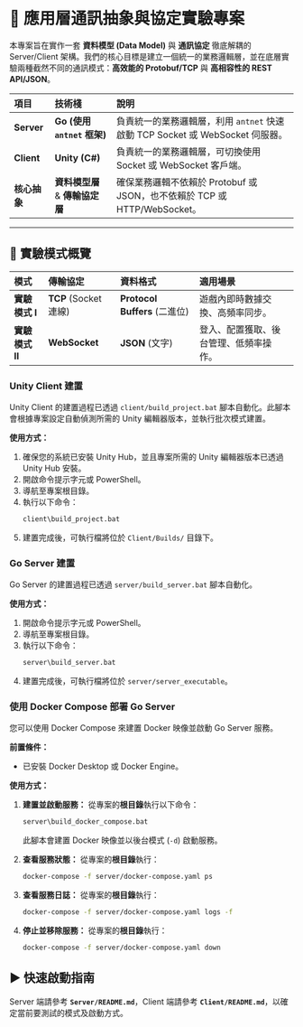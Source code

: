 # 🚀 應用層通訊抽象與協定實驗專案

本專案旨在實作一套 **資料模型 (Data Model)** 與 **通訊協定** 徹底解耦的 Server/Client 架構。我們的核心目標是建立一個統一的業務邏輯層，並在底層實驗兩種截然不同的通訊模式：**高效能的 Protobuf/TCP** 與 **高相容性的 REST API/JSON**。

| 項目 | 技術棧 | 說明 |
| :--- | :--- | :--- |
| **Server** | **Go (使用 `antnet` 框架)** | 負責統一的業務邏輯層，利用 `antnet` 快速啟動 TCP Socket 或 WebSocket 伺服器。 |
| **Client** | **Unity (C#)** | 負責統一的業務邏輯層，可切換使用 Socket 或 WebSocket 客戶端。 |
| **核心抽象** | **資料模型層** & **傳輸協定層** | 確保業務邏輯不依賴於 Protobuf 或 JSON，也不依賴於 TCP 或 HTTP/WebSocket。 |

---

## 🧪 實驗模式概覽

| 模式 | 傳輸協定 | 資料格式 | 適用場景 |
| :--- | :--- | :--- | :--- |
| **實驗模式 I** | **TCP** (Socket 連線) | **Protocol Buffers** (二進位) | 遊戲內即時數據交換、高頻率同步。 |
| **實驗模式 II** | **WebSocket** | **JSON** (文字) | 登入、配置獲取、後台管理、低頻率操作。 |



### Unity Client 建置

Unity Client 的建置過程已透過 `client/build_project.bat` 腳本自動化。此腳本會根據專案設定自動偵測所需的 Unity 編輯器版本，並執行批次模式建置。

**使用方式：**

1.  確保您的系統已安裝 Unity Hub，並且專案所需的 Unity 編輯器版本已透過 Unity Hub 安裝。
2.  開啟命令提示字元或 PowerShell。
3.  導航至專案根目錄。
4.  執行以下命令：
    ```bash
    client\build_project.bat
    ```
5.  建置完成後，可執行檔將位於 `Client/Builds/` 目錄下。

### Go Server 建置

Go Server 的建置過程已透過 `server/build_server.bat` 腳本自動化。

**使用方式：**

1.  開啟命令提示字元或 PowerShell。
2.  導航至專案根目錄。
3.  執行以下命令：
    ```bash
    server\build_server.bat
    ```
4.  建置完成後，可執行檔將位於 `server/server_executable`。

### 使用 Docker Compose 部署 Go Server

您可以使用 Docker Compose 來建置 Docker 映像並啟動 Go Server 服務。

**前置條件：**

*   已安裝 Docker Desktop 或 Docker Engine。

**使用方式：**

1.  **建置並啟動服務：**
    從專案的**根目錄**執行以下命令：
    ```bash
    server\build_docker_compose.bat
    ```
    此腳本會建置 Docker 映像並以後台模式 (`-d`) 啟動服務。

2.  **查看服務狀態：**
    從專案的**根目錄**執行：
    ```bash
    docker-compose -f server/docker-compose.yaml ps
    ```

3.  **查看服務日誌：**
    從專案的**根目錄**執行：
    ```bash
    docker-compose -f server/docker-compose.yaml logs -f
    ```

4.  **停止並移除服務：**
    從專案的**根目錄**執行：
    ```bash
    docker-compose -f server/docker-compose.yaml down
    ```

## ▶️ 快速啟動指南

Server 端請參考 **`Server/README.md`**，Client 端請參考 **`Client/README.md`**，以確定當前要測試的模式及啟動方式。